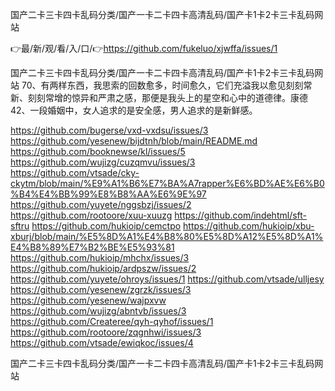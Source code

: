 国产二卡三卡四卡乱码分类/国产一卡二卡四卡高清乱码/国产卡1卡2卡三卡乱码网站

👉最/新/观/看/入/口/👉https://github.com/fukeluo/xjwffa/issues/1

国产二卡三卡四卡乱码分类/国产一卡二卡四卡高清乱码/国产卡1卡2卡三卡乱码网站	70、有两样东西，我思索的回数愈多，时间愈久，它们充溢我以愈见刻刻常新、刻刻常增的惊异和严肃之感，那便是我头上的星空和心中的道德律。康德
	42、一段婚姻中，女人追求的是安全感，男人追求的是新鲜感。


https://github.com/bugerse/vxd-vxdsu/issues/3
https://github.com/yesenew/bijdtnh/blob/main/README.md
https://github.com/booknewse/kl/issues/5
https://github.com/wujizg/cuzqmvu/issues/3
https://github.com/vtsade/cky-ckytm/blob/main/%E9%A1%B6%E7%BA%A7rapper%E6%BD%AE%E6%B0%B4%E4%BB%99%E8%B8%AA%E6%9E%97
https://github.com/yuyete/nggsbzj/issues/2
https://github.com/rootoore/xuu-xuuzg
https://github.com/indehtml/sft-sftru
https://github.com/hukioip/cemctpo
https://github.com/hukioip/xbu-xburj/blob/main/%E5%8D%A1%E4%B8%80%E5%8D%A12%E5%8D%A1%E4%B8%89%E7%B2%BE%E5%93%81
https://github.com/hukioip/mhchx/issues/3
https://github.com/hukioip/ardpszw/issues/2
https://github.com/yuyete/ohroys/issues/1
https://github.com/vtsade/ulljesy
https://github.com/yesenew/zgrzk/issues/3
https://github.com/yesenew/wajpxvw
https://github.com/wujizg/abntvb/issues/3
https://github.com/Createree/qyh-qyhof/issues/1
https://github.com/rootoore/zqgnhwi/issues/3
https://github.com/vtsade/ewiqkoc/issues/4

国产二卡三卡四卡乱码分类/国产一卡二卡四卡高清乱码/国产卡1卡2卡三卡乱码网站
